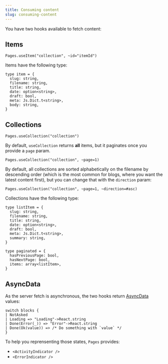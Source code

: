 ```yaml
---
title: Consuming content
slug: consuming-content
---
```


You have two hooks available to fetch content:

## Items

```reason
Pages.useItem("collection", ~id="itemId")
```

Items have the following type:

```reason
type item = {
  slug: string,
  filename: string,
  title: string,
  date: option<string>,
  draft: bool,
  meta: Js.Dict.t<string>,
  body: string,
}
```

## Collections

```reason
Pages.useCollection("collection")
```

By default, `useCollection` returns **all** items, but it paginates once you provide a `page` param.

```reason
Pages.useCollection("collection", ~page=1)
```

By default, all collections are sorted alphabetically on the filename by descending order (which is the most common for blogs, where you want the latest content first), but you can change that with the `direction` param:

```reason
Pages.useCollection("collection", ~page=1, ~direction=#asc)
```

Collections have the following type:

```reason
type listItem = {
  slug: string,
  filename: string,
  title: string,
  date: option<string>,
  draft: bool,
  meta: Js.Dict.t<string>,
  summary: string,
}

type paginated = {
  hasPreviousPage: bool,
  hasNextPage: bool,
  items: array<listItem>,
}
```


## AsyncData

As the server fetch is asynchronous, the two hooks return [AsyncData](https://github.com/bloodyowl/rescript-asyncdata) values:

```reason
switch blocks {
| NotAsked
| Loading => "Loading"->React.string
| Done(Error(_)) => "Error"->React.string
| Done(Ok(value)) => /* Do something with `value` */
}
```

To help you reprensenting those states, `Pages` provides:

- `<ActivityIndicator />`
- `<ErrorIndicator />`
